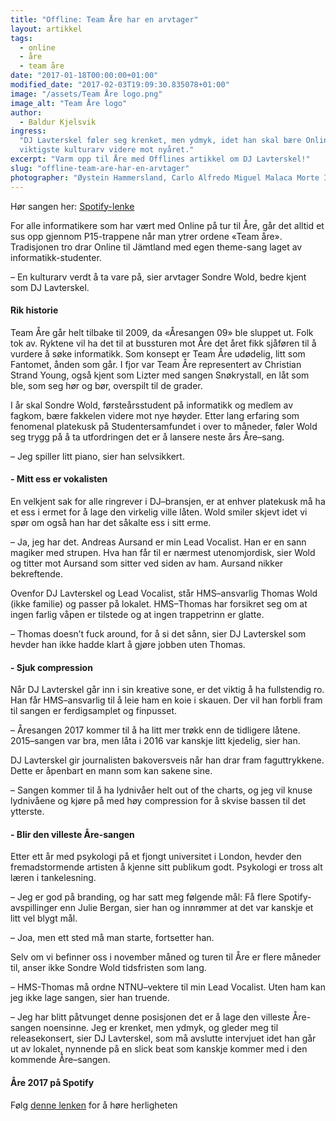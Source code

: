 ```yaml
---
title: "Offline: Team Åre har en arvtager"
layout: artikkel
tags:
  - online
  - åre
  - team åre
date: "2017-01-18T00:00:00+01:00"
modified_date: "2017-02-03T19:09:30.835078+01:00"
image: "/assets/Team Åre logo.png"
image_alt: "Team Åre logo"
author:
  - Baldur Kjelsvik
ingress:
  "DJ Lavterskel føler seg krenket, men ydmyk, idet han skal bære Onlines
  viktigste kulturarv videre mot nyåret."
excerpt: "Varm opp til Åre med Offlines artikkel om DJ Lavterskel!"
slug: "offline-team-are-har-en-arvtager"
photographer: "Øystein Hammersland, Carlo Alfredo Miguel Malaca Morte III"
---
```


Hør sangen her:
[Spotify-lenke](https://open.spotify.com/track/1FKYq1DN4DnHqLtdTF1xLf)

For alle informatikere som har vært med Online på tur til Åre, går det alltid et
sus opp gjennom P15-trappene når man ytrer ordene «Team åre». Tradisjonen tro
drar Online til Jämtland med egen theme-sang laget av informatikk-studenter.

– En kulturarv verdt å ta vare på, sier arvtager Sondre Wold, bedre kjent som DJ
Lavterskel.

#### Rik historie

Team Åre går helt tilbake til 2009, da «Åresangen 09» ble sluppet ut. Folk tok
av. Ryktene vil ha det til at bussturen mot Åre det året fikk sjåføren til å
vurdere å søke informatikk. Som konsept er Team Åre udødelig, litt som Fantomet,
ånden som går. I fjor var Team Åre representert av Christian Strand Young, også
kjent som Lizter med sangen Snøkrystall, en låt som ble, som seg hør og bør,
overspilt til de grader.

I år skal Sondre Wold, førsteårsstudent på informatikk og medlem av fagkom, bære
fakkelen videre mot nye høyder. Etter lang erfaring som fenomenal platekusk på
Studentersamfundet i over to måneder, føler Wold seg trygg på å ta utfordringen
det er å lansere neste års Åre–sang.

– Jeg spiller litt piano, sier han selvsikkert.

#### - Mitt ess er vokalisten

En velkjent sak for alle ringrever i DJ–bransjen, er at enhver platekusk må ha
et ess i ermet for å lage den virkelig ville låten. Wold smiler skjevt idet vi
spør om også han har det såkalte ess i sitt erme.

– Ja, jeg har det. Andreas Aursand er min Lead Vocalist. Han er en sann magiker
med strupen. Hva han får til er nærmest utenomjordisk, sier Wold og titter mot
Aursand som sitter ved siden av ham. Aursand nikker bekreftende.

Ovenfor DJ Lavterskel og Lead Vocalist, står HMS–ansvarlig Thomas Wold (ikke
familie) og passer på lokalet. HMS–Thomas har forsikret seg om at ingen farlig
våpen er tilstede og at ingen trappetrinn er glatte.

– Thomas doesn’t fuck around, for å si det sånn, sier DJ Lavterskel som hevder
han ikke hadde klart å gjøre jobben uten Thomas.

#### - Sjuk compression

Når DJ Lavterskel går inn i sin kreative sone, er det viktig å ha fullstendig
ro. Han får HMS–ansvarlig til å leie ham en koie i skauen. Der vil han forbli
fram til sangen er ferdigsamplet og finpusset.

– Åresangen 2017 kommer til å ha litt mer trøkk enn de tidligere låtene.
2015–sangen var bra, men låta i 2016 var kanskje litt kjedelig, sier han.

DJ Lavterskel gir journalisten bakoversveis når han drar fram faguttrykkene.
Dette er åpenbart en mann som kan sakene sine.

– Sangen kommer til å ha lydnivåer helt out of the charts, og jeg vil knuse
lydnivåene og kjøre på med høy compression for å skvise bassen til det ytterste.

#### - Blir den villeste Åre-sangen

Etter ett år med psykologi på et fjongt universitet i London, hevder den
fremadstormende artisten å kjenne sitt publikum godt. Psykologi er tross alt
læren i tankelesning.

– Jeg er god på branding, og har satt meg følgende mål: Få flere
Spotify-avspillinger enn Julie Bergan, sier han og innrømmer at det var kanskje
et litt vel blygt mål.

– Joa, men ett sted må man starte, fortsetter han.

Selv om vi befinner oss i november måned og turen til Åre er flere måneder til,
anser ikke Sondre Wold tidsfristen som lang.

– HMS-Thomas må ordne NTNU–vektere til min Lead Vocalist. Uten ham kan jeg ikke
lage sangen, sier han truende.

– Jeg har blitt påtvunget denne posisjonen det er å lage den villeste Åre-sangen
noensinne. Jeg er krenket, men ydmyk, og gleder meg til releasekonsert, sier DJ
Lavterskel, som må avslutte intervjuet idet han går ut av lokalet, nynnende på
en slick beat som kanskje kommer med i den kommende Åre–sangen.

#### Åre 2017 på Spotify

Følg [denne lenken](https://open.spotify.com/track/1FKYq1DN4DnHqLtdTF1xLf) for å
høre herligheten
